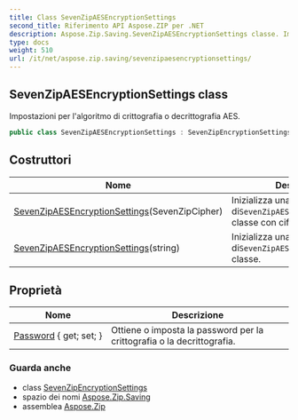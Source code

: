 ```yaml
---
title: Class SevenZipAESEncryptionSettings
second_title: Riferimento API Aspose.ZIP per .NET
description: Aspose.Zip.Saving.SevenZipAESEncryptionSettings classe. Impostazioni per lalgoritmo di crittografia o decrittografia AES.
type: docs
weight: 510
url: /it/net/aspose.zip.saving/sevenzipaesencryptionsettings/
---
```

## SevenZipAESEncryptionSettings class

Impostazioni per l'algoritmo di crittografia o decrittografia AES.

```csharp
public class SevenZipAESEncryptionSettings : SevenZipEncryptionSettings
```

## Costruttori

| Nome | Descrizione |
| --- | --- |
| [SevenZipAESEncryptionSettings](sevenzipaesencryptionsettings/#constructor)(SevenZipCipher) | Inizializza una nuova istanza di`SevenZipAESEncryptionSettings` classe con cifratura esterna. |
| [SevenZipAESEncryptionSettings](sevenzipaesencryptionsettings/#constructor_1)(string) | Inizializza una nuova istanza di`SevenZipAESEncryptionSettings` classe. |

## Proprietà

| Nome | Descrizione |
| --- | --- |
| [Password](../../aspose.zip.saving/sevenzipencryptionsettings/password/) { get; set; } | Ottiene o imposta la password per la crittografia o la decrittografia. |

### Guarda anche

* class [SevenZipEncryptionSettings](../sevenzipencryptionsettings/)
* spazio dei nomi [Aspose.Zip.Saving](../../aspose.zip.saving/)
* assemblea [Aspose.Zip](../../)


